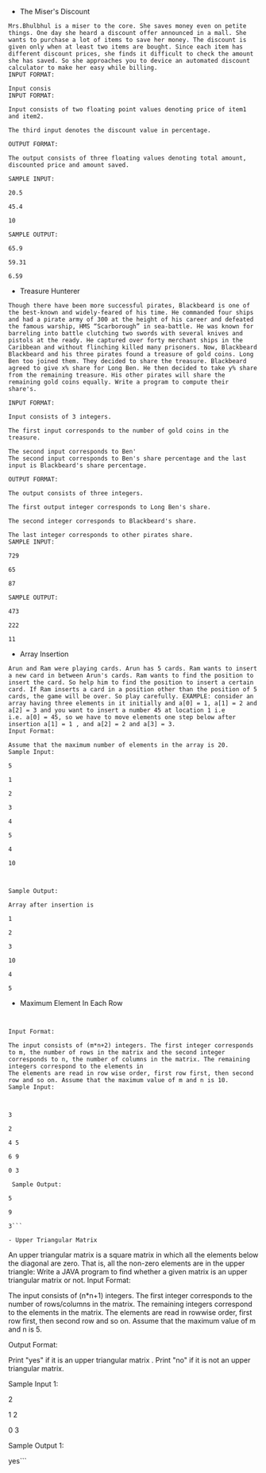 - The Miser's Discount
 ```
 Mrs.Bhulbhul is a miser to the core. She saves money even on petite things. One day she heard a discount offer announced in a mall. She wants to purchase a lot of items to save her money. The discount is given only when at least two items are bought. Since each item has different discount prices, she finds it difficult to check the amount she has saved. So she approaches you to device an automated discount calculator to make her easy while billing.
INPUT FORMAT:

Input consis
INPUT FORMAT:

Input consists of two floating point values denoting price of item1 and item2.

The third input denotes the discount value in percentage.

OUTPUT FORMAT:

The output consists of three floating values denoting total amount, discounted price and amount saved.

SAMPLE INPUT: 

20.5

45.4

10 

SAMPLE OUTPUT: 

65.9

59.31

6.59 
```

- Treasure Hunterer
```
Though there have been more successful pirates, Blackbeard is one of the best-known and widely-feared of his time. He commanded four ships and had a pirate army of 300 at the height of his career and defeated the famous warship, HMS “Scarborough” in sea-battle. He was known for barreling into battle clutching two swords with several knives and pistols at the ready. He captured over forty merchant ships in the Caribbean and without flinching killed many prisoners. Now, Blackbeard 
Blackbeard and his three pirates found a treasure of gold coins. Long Ben too joined them. They decided to share the treasure. Blackbeard agreed to give x% share for Long Ben. He then decided to take y% share from the remaining treasure. His other pirates will share the remaining gold coins equally. Write a program to compute their share's.

INPUT FORMAT:

Input consists of 3 integers.

The first input corresponds to the number of gold coins in the treasure.

The second input corresponds to Ben'
The second input corresponds to Ben's share percentage and the last input is Blackbeard's share percentage.

OUTPUT FORMAT:

The output consists of three integers.

The first output integer corresponds to Long Ben's share.

The second integer corresponds to Blackbeard's share.

The last integer corresponds to other pirates share.
SAMPLE INPUT: 

729

65

87

SAMPLE OUTPUT:

473

222

11
```

- Array Insertion
```
Arun and Ram were playing cards. Arun has 5 cards. Ram wants to insert a new card in between Arun's cards. Ram wants to find the position to insert the card. So help him to find the position to insert a certain card. If Ram inserts a card in a position other than the position of 5 cards, the game will be over. So play carefully. EXAMPLE: consider an array having three elements in it initially and a[0] = 1, a[1] = 2 and a[2] = 3 and you want to insert a number 45 at location 1 i.e
i.e. a[0] = 45, so we have to move elements one step below after insertion a[1] = 1 , and a[2] = 2 and a[3] = 3.
Input Format:

Assume that the maximum number of elements in the array is 20.
Sample Input:

5

1

2

3

4

5

4

10



Sample Output:

Array after insertion is

1

2

3

10

4

5
```

- Maximum Element In Each Row
```There are some students in the class. The class Adviser needs a recruitment's process for above 60% students. In each and every row there was a student above 60% . Help your adviser to find the students in each row.


Input Format:

The input consists of (m*n+2) integers. The first integer corresponds to m, the number of rows in the matrix and the second integer corresponds to n, the number of columns in the matrix. The remaining integers correspond to the elements in
The elements are read in row wise order, first row first, then second row and so on. Assume that the maximum value of m and n is 10.
Sample Input:

 

3

2

4 5

6 9

0 3

 Sample Output:

5

9

3```

- Upper Triangular Matrix
```
An upper triangular matrix is a square matrix in which all the elements below the diagonal are zero. That is, all the non-zero elements are in the upper triangle: Write a JAVA program to find whether a given matrix is an upper triangular matrix or not.
Input Format:

The input consists of (n*n+1) integers. The first integer corresponds to the number of rows/columns in the matrix. The remaining integers correspond to the elements in the matrix. The elements are read in rowwise order, first row first, then second row and so on. Assume that the maximum value of m and n is 5.

 

Output Format:

Print "yes" if it is an upper triangular matrix . Print "no" if it is not an upper triangular matrix.

 
Sample Input 1:

2

1 2

0 3

 

Sample Output 1:

yes```
